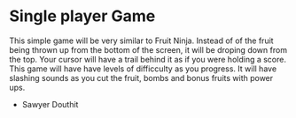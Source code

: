 # Single player Game
This simple game will be very similar to Fruit Ninja. Instead of of the fruit being thrown up from the bottom of the screen, it will be droping down from the top. Your cursor will have a trail behind it as if you were holding a score. This game will have have levels of difficculty as you progress. It will have slashing sounds as you cut the fruit, bombs and bonus fruits with power ups.

* Sawyer Douthit
